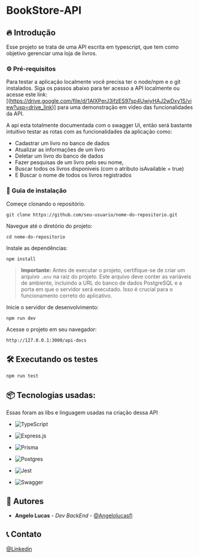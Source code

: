 
# BookStore-API

## 🔥 Introdução

Esse projeto se trata de uma API escrita em typescript, que tem como objetivo gerenciar uma loja de livros.

### ⚙️ Pré-requisitos

Para testar a aplicação localmente você precisa ter o node/npm e o git instalados. Siga os passos abaixo para ter acesso a API localmente ou acesse este link: [(https://drive.google.com/file/d/1AIXPerJ3ifzES97sp4UwiyHAJ2wDxy1S/view?usp=drive_link)] para uma demonstração em video das funcionalidades da API.






A api esta totalmente documentada com o swagger Ui, então será bastante intuitivo testar as rotas com as funcionalidades da aplicação como:
*   Cadastrar um livro no banco de dados
*   Atualizar as informações de um livro
*   Deletar um livro do banco de dados
*   Fazer pesquisas de um livro pelo seu nome,
*   Buscar todos os livros disponiveis (com o atributo isAvailable = true)
*   E Buscar o nome de todos os livros registrados


### 🔨 Guia de instalação

Começe clonando o repositório.

```
git clone https://github.com/seu-usuario/nome-do-repositorio.git
```


Navegue até o diretório do projeto:

```
cd nome-do-repositorio
```


Instale as dependências:

```
npm install
```

> **Importante:** Antes de executar o projeto, certifique-se de criar um arquivo `.env` na raiz do projeto. Este arquivo deve conter as variáveis de ambiente, incluindo a URL do banco de dados PostgreSQL e a porta em que o servidor será executado. Isso é crucial para o funcionamento correto do aplicativo.


Inicie o servidor de desenvolvimento:

```
npm run dev
```


Acesse o projeto em seu navegador:

```
http://127.0.0.1:3000/api-docs
```

## 🛠️ Executando os testes


```
npm run test
```

## 📦 Tecnologias usadas:

Essas foram as libs e linguagem usadas na criação dessa API

* ![TypeScript](https://img.shields.io/badge/typescript-%23007ACC.svg?style=for-the-badge&logo=typescript&logoColor=white)

* ![Express.js](https://img.shields.io/badge/express.js-%23404d59.svg?style=for-the-badge&logo=express&logoColor=%2361DAFB)

* ![Prisma](https://img.shields.io/badge/Prisma-3982CE?style=for-the-badge&logo=Prisma&logoColor=white)


* ![Postgres](https://img.shields.io/badge/postgres-%23316192.svg?style=for-the-badge&logo=postgresql&logoColor=white)

* ![Jest](https://img.shields.io/badge/-jest-%23C21325?style=for-the-badge&logo=jest&logoColor=white)

* ![Swagger](https://img.shields.io/badge/-Swagger-%23Clojure?style=for-the-badge&logo=swagger&logoColor=white)

## 👷 Autores

* **Angelo Lucas** - *Dev BackEnd* - [@Angelolucasfl](https://github.com/Angelolucasfl)


## 📞  Contato

[@Linkedin](https://www.linkedin.com/in/angelo-lucas-7129b7268/)